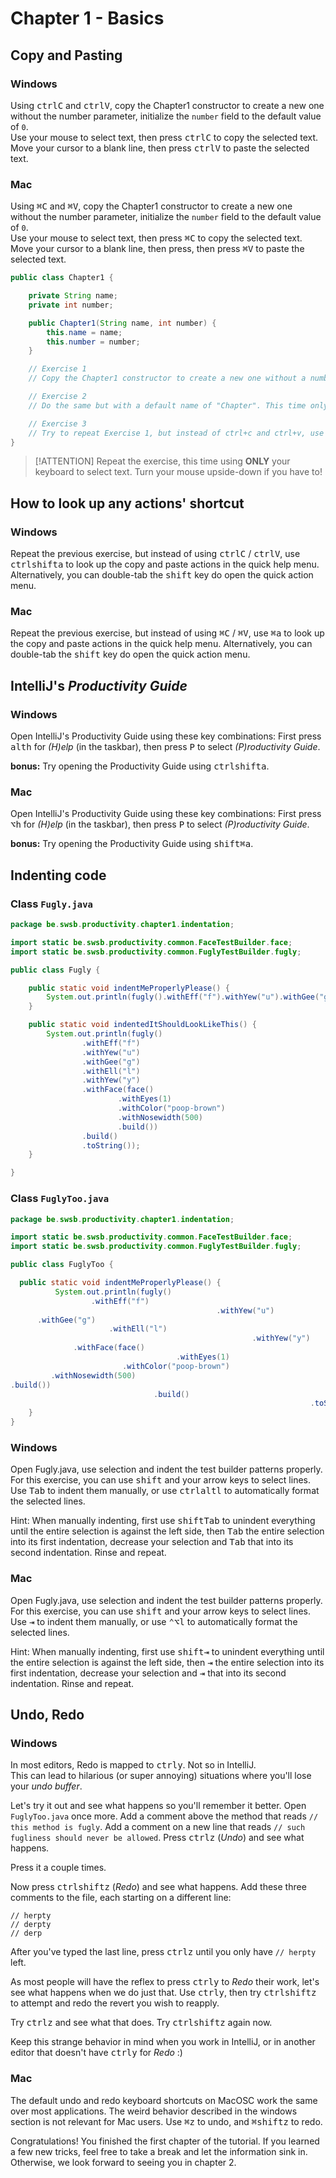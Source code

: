 # Chapter 1 - Basics

## Copy and Pasting

<!-- tabs:start -->

### **Windows**

Using <kbd>ctrl</kbd><kbd>C</kbd> and <kbd>ctrl</kbd><kbd>V</kbd>, copy the Chapter1 constructor to create a new one without the number parameter, initialize the `number` field to the default value of `0`.  
Use your mouse to select text, then press <kbd>ctrl</kbd><kbd>C</kbd> to copy the selected text. Move your cursor to a blank line, then press <kbd>ctrl</kbd><kbd>V</kbd> to paste the selected text.

### **Mac**

Using <kbd>&#8984;</kbd><kbd>C</kbd> and <kbd>&#8984;</kbd><kbd>V</kbd>, copy the Chapter1 constructor to create a new one without the number parameter, initialize the `number` field to the default value of `0`.  
Use your mouse to select text, then press <kbd>&#8984;</kbd><kbd>C</kbd> to copy the selected text. Move your cursor to a blank line, then press, then press <kbd>&#8984;</kbd><kbd>V</kbd> to paste the selected text.

<!-- tabs:end -->

```java
public class Chapter1 {

    private String name;
    private int number;

    public Chapter1(String name, int number) {
        this.name = name;
        this.number = number;
    }

    // Exercise 1
    // Copy the Chapter1 constructor to create a new one without a number, have the default number be 0.

    // Exercise 2
    // Do the same but with a default name of "Chapter". This time only use your keyboard.

    // Exercise 3
    // Try to repeat Exercise 1, but instead of ctrl+c and ctrl+v, use ctrl+shift+a to look up your copy and paste actions
}
```

> [!ATTENTION]
> Repeat the exercise, this time using **ONLY** your keyboard to select text.
> Turn your mouse upside-down if you have to!

## How to look up any actions' shortcut

<!-- tabs:start -->

### **Windows**

Repeat the previous exercise, but instead of using <kbd>ctrl</kbd><kbd>C</kbd> / <kbd>ctrl</kbd><kbd>V</kbd>, use <kbd>ctrl</kbd><kbd>shift</kbd><kbd>a</kbd> to look up the copy and paste actions in the quick help menu. Alternatively, you can double-tab the <kbd>shift</kbd> key do open the quick action menu.

### **Mac**

Repeat the previous exercise, but instead of using <kbd>&#8984;</kbd><kbd>C</kbd> / <kbd>&#8984;</kbd><kbd>V</kbd>, use <kbd>&#8984;</kbd><kbd>a</kbd> to look up the copy and paste actions in the quick help menu. Alternatively, you can double-tab the <kbd>shift</kbd> key do open the quick action menu.

<!-- tabs:end -->

## IntelliJ's _Productivity Guide_

<!-- tabs:start -->

### **Windows**

Open IntelliJ's Productivity Guide using these key combinations:
First press <kbd>alt</kbd><kbd>h</kbd> for _(H)elp_ (in the taskbar), then press <kbd>P</kbd> to select _(P)roductivity Guide_.

**bonus:** Try opening the Productivity Guide using <kbd>ctrl</kbd><kbd>shift</kbd><kbd>a</kbd>.

### **Mac**

Open IntelliJ's Productivity Guide using these key combinations:
First press <kbd>&#8997;</kbd><kbd>h</kbd> for _(H)elp_ (in the taskbar), then press <kbd>P</kbd> to select _(P)roductivity Guide_.

**bonus:** Try opening the Productivity Guide using <kbd>shift</kbd><kbd>&#8984;</kbd><kbd>a</kbd>.

<!-- tabs:end -->

## Indenting code

<!-- tabs:start -->

### **Class `Fugly.java`**

```java
package be.swsb.productivity.chapter1.indentation;

import static be.swsb.productivity.common.FaceTestBuilder.face;
import static be.swsb.productivity.common.FuglyTestBuilder.fugly;

public class Fugly {

    public static void indentMeProperlyPlease() {
        System.out.println(fugly().withEff("f").withYew("u").withGee("g").withEll("l").withYew("y").withFace(face().withEyes(1).withColor("poop-brown").withNosewidth(500).build()).build().toString());
    }

    public static void indentedItShouldLookLikeThis() {
        System.out.println(fugly()
                .withEff("f")
                .withYew("u")
                .withGee("g")
                .withEll("l")
                .withYew("y")
                .withFace(face()
                        .withEyes(1)
                        .withColor("poop-brown")
                        .withNosewidth(500)
                        .build())
                .build()
                .toString());
    }

}
```

### **Class `FuglyToo.java`**

```java
package be.swsb.productivity.chapter1.indentation;

import static be.swsb.productivity.common.FaceTestBuilder.face;
import static be.swsb.productivity.common.FuglyTestBuilder.fugly;

public class FuglyToo {

  public static void indentMeProperlyPlease() {
          System.out.println(fugly()
                  .withEff("f")
                                              .withYew("u")
      .withGee("g")
                      .withEll("l")
                                                      .withYew("y")
              .withFace(face()
                                     .withEyes(1)
                         .withColor("poop-brown")
         .withNosewidth(500)
.build())
                                .build()
                                                                   .toString());
    }
}
```

<!-- tabs:end -->

<!-- tabs:start -->

### **Windows**

Open Fugly.java, use selection and indent the test builder patterns properly.
For this exercise, you can use <kbd>shift</kbd> and your arrow keys to select lines.
Use <kbd>Tab</kbd> to indent them manually, or use <kbd>ctrl</kbd><kbd>alt</kbd><kbd>l</kbd> to automatically format the selected lines.

Hint: When manually indenting, first use <kbd>shift</kbd><kbd>Tab</kbd> to unindent everything until the entire selection is against the left side, then <kbd>Tab</kbd> the entire selection into its first indentation, decrease your selection and <kbd>Tab</kbd>  that into its second indentation. Rinse and repeat.

### **Mac**

Open Fugly.java, use selection and indent the test builder patterns properly.
For this exercise, you can use <kbd>shift</kbd> and your arrow keys to select lines.
Use <kbd>&#8677;</kbd> to indent them manually, or use <kbd>&#8963;</kbd><kbd>&#8997;</kbd><kbd>l</kbd> to automatically format the selected lines.

Hint: When manually indenting, first use <kbd>shift</kbd><kbd>&#8677;</kbd> to unindent everything until the entire selection is against the left side, then <kbd>&#8677;</kbd> the entire selection into its first indentation, decrease your selection and <kbd>&#8677;</kbd> that into its second indentation. Rinse and repeat.

<!-- tabs:end -->

## Undo, Redo

<!-- tabs:start -->

### **Windows**

In most editors, Redo is mapped to <kbd>ctrl</kbd><kbd>y</kbd>. Not so in IntelliJ.  
This can lead to hilarious (or super annoying) situations where you'll lose your _undo buffer_.

Let's try it out and see what happens so you'll remember it better.
Open `FuglyToo.java` once more.
Add a comment above the method that reads `// this method is fugly`.
Add a comment on a new line that reads `// such fugliness should never be allowed`.
Press <kbd>ctrl</kbd><kbd>z</kbd> (_Undo_) and see what happens.

Press it a couple times.

Now press <kbd>ctrl</kbd><kbd>shift</kbd><kbd>z</kbd> (_Redo_) and see what happens.
Add these three comments to the file, each starting on a different line:

```
// herpty
// derpty
// derp
```

After you've typed the last line, press  <kbd>ctrl</kbd><kbd>z</kbd> until you only have `// herpty` left.

As most people will have the reflex to press <kbd>ctrl</kbd><kbd>y</kbd> to _Redo_ their work, let's see what happens when we do just that.
Use <kbd>ctrl</kbd><kbd>y</kbd>, then try <kbd>ctrl</kbd><kbd>shift</kbd><kbd>z</kbd> to attempt and redo the revert you wish to reapply.

Try <kbd>ctrl</kbd><kbd>z</kbd> and see what that does. Try <kbd>ctrl</kbd><kbd>shift</kbd><kbd>z</kbd> again now.

Keep this strange behavior in mind when you work in IntelliJ, or in another editor that doesn't have <kbd>ctrl</kbd><kbd>y</kbd> for _Redo_ :)

### **Mac**

The default undo and redo keyboard shortcuts on MacOSC work the same over most applications. The weird behavior described in the windows section is not relevant for Mac users. Use <kbd>&#8984;</kbd><kbd>z</kbd> to undo, and <kbd>&#8984;</kbd><kbd>shift</kbd><kbd>z</kbd> to redo.

<!-- tabs:end -->

Congratulations! You finished the first chapter of the tutorial. If you learned a few new tricks, feel free to take a break and let the information sink in.
Otherwise, we look forward to seeing you in chapter 2.
